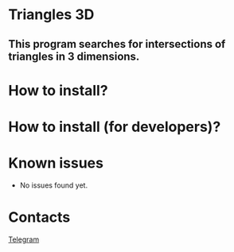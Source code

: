 # Triangles 3D
## This program searches for intersections of triangles in 3 dimensions.

# How to install?


# How to install (for developers)?


# Known issues
* No issues found yet.

# Contacts
[Telegram](https://t.me/eto_andruwa "Telegram")



